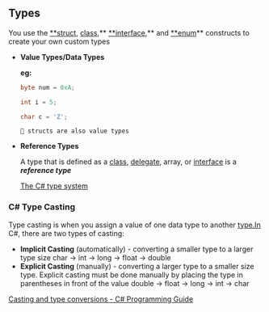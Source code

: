 ## Types
You use the [**struct](https://docs.microsoft.com/en-us/dotnet/csharp/language-reference/keywords/struct), [class](https://docs.microsoft.com/en-us/dotnet/csharp/language-reference/keywords/class),** [**interface](https://docs.microsoft.com/en-us/dotnet/csharp/language-reference/keywords/interface),** and [**enum](https://docs.microsoft.com/en-us/dotnet/csharp/language-reference/keywords/enum)** constructs to create your own custom types

- **Value Types/Data Types**
    
    **eg:**
    
    ```csharp
    byte num = 0xA;
    
    int i = 5;
    
    char c = 'Z';
    ```
    ```
    💬 structs are also value types
    ```
   
- **Reference Types**
    
    A type that is defined as a [class](https://docs.microsoft.com/en-us/dotnet/csharp/language-reference/keywords/class), [delegate](https://docs.microsoft.com/en-us/dotnet/csharp/language-reference/keywords/delegate), array, or [interface](https://docs.microsoft.com/en-us/dotnet/csharp/language-reference/keywords/interface) is a ***reference type***
    
    [The C# type system](https://docs.microsoft.com/en-us/dotnet/csharp/programming-guide/types/)
    
    [](https://www.w3schools.com/cs/cs_data_types.asp)

### **C# Type Casting**

Type casting is when you assign a value of one data type to another [type.In](http://type.in/) C#, there are two types of casting:

- **Implicit Casting** (automatically) - converting a smaller type to a larger type size char → int → long → float → double
- **Explicit Casting** (manually) - converting a larger type to a smaller size type. Explicit casting must be done manually by placing the type in parentheses in front of the value double → float → long → int → char

[Casting and type conversions - C# Programming Guide](https://docs.microsoft.com/en-us/dotnet/csharp/programming-guide/types/casting-and-type-conversions)

[](https://www.w3schools.com/cs/cs_type_casting.asp)
